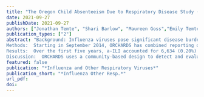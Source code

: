 ```yaml
---
title: "The Oregon Child Absenteeism Due to Respiratory Disease Study (ORCHARDS): Rationale, Objectives, and Design"
date: 2021-09-27
publishDate: 2021-09-27
authors: ["Jonathan Temte", "Shari Barlow", "Maureen Goss","Emily Temte","Cristalyne Bell", "Cecilia He", "Caroline Hamer", "Amber Schemmel", "Brad Maerz", "Lily Comp", "Mitchell Arnold","Kimberly Breunig","Sarah Clifford","Erik Reisdorf","Peter Shult", "Mary Wedig", "Thomas Haupt","Jim Conway", "Ronald Gangnon", "Ashley Fowlkes", "Amra Uzicanin"]
publication_types: ["2"]
abstract: "Background: Influenza viruses pose significant disease burdens through annual seasonal outbreaks and unpredictable pandemics. Existing influenza surveillance programs have relied heavily on medical facility reporting influenza. Continuously monitoring cause-specific school absenteeism may identify local activity acceleration of seasonal influenza. The Oregon Child Absenteeism Due to Respiratory Disease Study (ORCHARDS) implements daily school-based monitoring of influenza-like illness-specific student absenteeism (a-ILI) in pre-kindergarten through grade 12 schools and assesses this approach for early detection of accelerated influenza and other respiratory pathogen transmission in schools and surrounding communities.
Methods:  Starting in September 2014, ORCHARDS has combined reporting of daily absenteeism though automated processes within six schools and home visits to school children with acute respiratory infections (ARI). Demographic, epidemiological and symptom data are collected along with respiratory specimens. Specimens are tested for influenza and other respiratory viruses. Household members may participate in a supplementary household transmission study. Community comparisons are made possible using a pre-existing, long-standing, and highly effective influenza surveillance program, based on medically attended influenza at five primary care clinics in the same geographical area. 
Results:  Over the first five years, a-ILI accounted for 6,634 (0.20%) of 3,260,461 student school days. Viral pathogens were detected in 64.5% of 1,728 children visited at home with ARI. Influenza was the most commonly detected virus, noted in 23.3% of ill students. Influenza (p<0.001) and adenovirus (P=0.004) were significantly associated with positive likelihoods of a-ILI.
Discussion:  ORCHARDS uses a community-based design to detect and evaluate influenza trends over multiple seasons and to evaluate the utility of absenteeism for early detection of accelerated influenza and other respiratory pathogen transmission in schools and surrounding communities."
featured: false
publication: "*Influenza and Other Respiratory Viruses*"
publication_short: "*Influenza Other Resp.*"
url_pdf: 
doi:  
---
```


